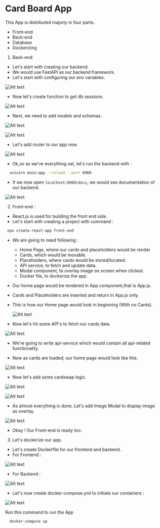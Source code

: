 # Card Board App

This App is distributed majorly in four parts:

* Front-end
* Back-end
* Database
* Dockerizing

1) Back-end: 
- Let's start with creating our backend.
- We would use FastAPI as our backend framework.
- Let's start with configuring our env variables.

 ![Alt text](screenshots/os-config.PNG)

- Now let's create function to get db sessions.

 ![Alt text](screenshots/db-session.PNG)
- Next, we need to add models and schemas.

 ![Alt text](screenshots/model.PNG)

 ![Alt text](screenshots/schema.PNG)
- Let's add router to our app now.

 ![Alt text](screenshots/router.PNG)
- Ok,so as we've everything set, let's run the backend with : 
```sh
  uvicorn main:app --reload --port 6969
  ```
- If we now open ```localhost:6969/docs```, we would see documentation of our backend. 

 ![Alt text](screenshots/docs.PNG)

2) Front-end :
- React.js is used for building the front end side.
- Let's start with creating a project with command : 
 ```sh
  npx create-react-app front-end
  ```
- We are going to need following :
    * Home Page, where our cards and placeholders would be render
    * Cards, which would be movable.
    * Placeholders, where cards would be stored/located.
    * API service, to fetch and update data.
    * Modal component, to overlay image on screen when clicked.
    * Docker file, to dockerize the app.

- Our home page would be rendered in App component,that is App.js.

- Cards and Placeholders are inserted and return in App.js only.

- This is how our Home page would look in beginning (With no Cards).

  ![Alt text](screenshots/init-homepage.PNG)

- Now let's hit some API's to fetch our cards data

 ![Alt text](screenshots/add-cards.PNG)

- We're going to write api-service which would contain all api-related functionality.

- Now as cards are loaded, our home page would look like this.

 ![Alt text](screenshots/after-homepage.PNG)

- Now let's add some cardswap logic.

 ![Alt text](screenshots/on-drag-end.PNG)

 ![Alt text](screenshots/swap-cards.PNG)

- As almost everything is done, Let's add Image Modal to display image as overlay.

 ![Alt text](screenshots/image-modal.PNG)

- Okay ! Our Front-end is ready too.

3) Let's dockerize our app.

- Let's create Dockerfile for our frontend and backend.
- For Frontend :

 ![Alt text](screenshots/docker-frontend.PNG)

- For Backend : 

 ![Alt text](screenshots/docker-backend.PNG)

- Let's now create docker-compose.yml to initiate our containers : 

 ![Alt text](screenshots/docker-compose.PNG)


Run this command to run the App 

```sh
  docker-compose up
  ```